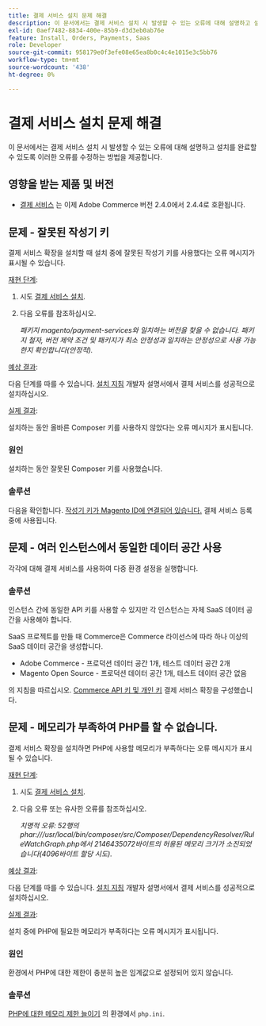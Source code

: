 ```yaml
---
title: 결제 서비스 설치 문제 해결
description: 이 문서에서는 결제 서비스 설치 시 발생할 수 있는 오류에 대해 설명하고 설치를 완료할 수 있도록 이러한 오류를 수정하는 방법을 제공합니다.
exl-id: 0aef7482-8834-400e-85b9-d3d3eb0ab76e
feature: Install, Orders, Payments, Saas
role: Developer
source-git-commit: 958179e0f3efe08e65ea8b0c4c4e1015e3c5bb76
workflow-type: tm+mt
source-wordcount: '438'
ht-degree: 0%

---
```


# 결제 서비스 설치 문제 해결

이 문서에서는 결제 서비스 설치 시 발생할 수 있는 오류에 대해 설명하고 설치를 완료할 수 있도록 이러한 오류를 수정하는 방법을 제공합니다.

## 영향을 받는 제품 및 버전

* [결제 서비스](https://marketplace.magento.com/magento-payment-services.html) 는 이제 Adobe Commerce 버전 2.4.0에서 2.4.4로 호환됩니다.

## 문제 - 잘못된 작성기 키

결제 서비스 확장을 설치할 때 설치 중에 잘못된 작성기 키를 사용했다는 오류 메시지가 표시될 수 있습니다.

<u>재현 단계</u>:

1. 시도 [결제 서비스 설치](https://experienceleague.adobe.com/docs/commerce-merchant-services/payment-services/get-started/install.html).
1. 다음 오류를 참조하십시오.

   *패키지 magento/payment-services와 일치하는 버전을 찾을 수 없습니다. 패키지 철자, 버전 제약 조건 및 패키지가 최소 안정성과 일치하는 안정성으로 사용 가능한지 확인합니다(안정적).*

<u>예상 결과</u>:

다음 단계를 따를 수 있습니다. [설치 지침](https://experienceleague.adobe.com/docs/commerce-merchant-services/payment-services/get-started/install.html) 개발자 설명서에서 결제 서비스를 성공적으로 설치하십시오.

<u>실제 결과</u>:

설치하는 동안 올바른 Composer 키를 사용하지 않았다는 오류 메시지가 표시됩니다.

### 원인

설치하는 동안 잘못된 Composer 키를 사용했습니다.

### 솔루션

다음을 확인합니다. [작성기 키가 Magento ID에 연결되어 있습니다.](https://experienceleague.adobe.com/docs/commerce-merchant-services/payment-services/get-started/install.html#incorrect-composer-keys) 결제 서비스 등록 중에 사용됩니다.

## 문제 - 여러 인스턴스에서 동일한 데이터 공간 사용

각각에 대해 결제 서비스를 사용하여 다중 환경 설정을 실행합니다.

### 솔루션

인스턴스 간에 동일한 API 키를 사용할 수 있지만 각 인스턴스는 자체 SaaS 데이터 공간을 사용해야 합니다.

SaaS 프로젝트를 만들 때 Commerce은 Commerce 라이선스에 따라 하나 이상의 SaaS 데이터 공간을 생성합니다.

* Adobe Commerce - 프로덕션 데이터 공간 1개, 테스트 데이터 공간 2개
* Magento Open Source - 프로덕션 데이터 공간 1개, 테스트 데이터 공간 없음

의 지침을 따르십시오. [Commerce API 키 및 개인 키](https://experienceleague.adobe.com/docs/commerce-merchant-services/payment-services/get-started/connect.html#obtain-api-credentials) 결제 서비스 확장을 구성했습니다.

## 문제 - 메모리가 부족하여 PHP를 할 수 없습니다.

결제 서비스 확장을 설치하면 PHP에 사용할 메모리가 부족하다는 오류 메시지가 표시될 수 있습니다.

<u>재현 단계</u>:

1. 시도 [결제 서비스 설치](https://experienceleague.adobe.com/docs/commerce-merchant-services/payment-services/get-started/install.html).
1. 다음 오류 또는 유사한 오류를 참조하십시오.

   *치명적 오류: 52행의 phar:///usr/local/bin/composer/src/Composer/DependencyResolver/RuleWatchGraph.php에서 2146435072바이트의 허용된 메모리 크기가 소진되었습니다(4096바이트 할당 시도).*

<u>예상 결과</u>:

다음 단계를 따를 수 있습니다. [설치 지침](https://experienceleague.adobe.com/docs/commerce-merchant-services/payment-services/get-started/install.html) 개발자 설명서에서 결제 서비스를 성공적으로 설치하십시오.

<u>실제 결과</u>:

설치 중에 PHP에 필요한 메모리가 부족하다는 오류 메시지가 표시됩니다.

### 원인

환경에서 PHP에 대한 제한이 충분히 높은 임계값으로 설정되어 있지 않습니다.

### 솔루션

[PHP에 대한 메모리 제한 늘이기](https://experienceleague.adobe.com/docs/commerce-merchant-services/payment-services/get-started/install.html#not-enough-memory-for-php) 의 환경에서 `php.ini`.

